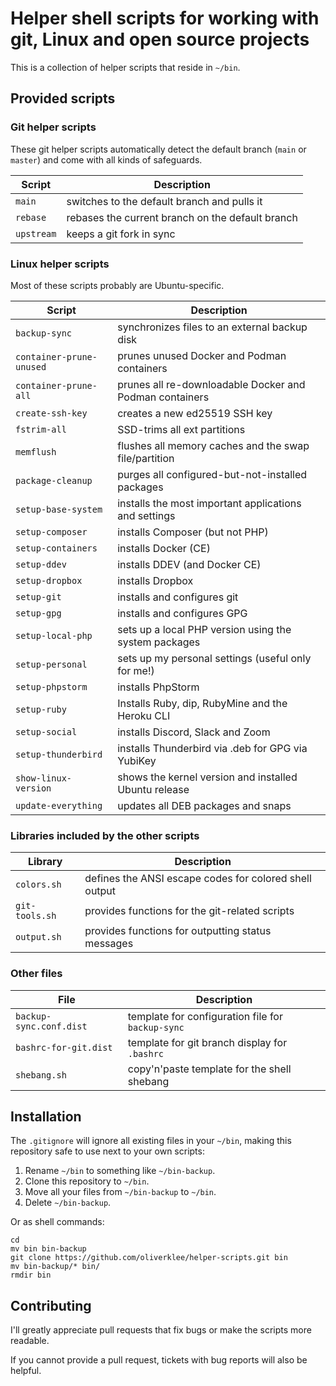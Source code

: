 # Helper shell scripts for working with git, Linux and open source projects

This is a collection of helper scripts that reside in `~/bin`.

## Provided scripts

### Git helper scripts

These git helper scripts automatically detect the default branch (`main` or `master`)
and come with all kinds of safeguards.

| Script            | Description                                        |
|-------------------|----------------------------------------------------|
| `main`            | switches to the default branch and pulls it        |
| `rebase`          | rebases the current branch on the default branch   |
| `upstream`        | keeps a git fork in sync                           |

### Linux helper scripts

Most of these scripts probably are Ubuntu-specific.

| Script                   | Description                                             |
|--------------------------|---------------------------------------------------------|
| `backup-sync`            | synchronizes files to an external backup disk           |
| `container-prune-unused` | prunes unused Docker and Podman containers              |
| `container-prune-all`    | prunes all re-downloadable Docker and Podman containers |
| `create-ssh-key`         | creates a new ed25519 SSH key                           |
| `fstrim-all`             | SSD-trims all ext partitions                            |
| `memflush`               | flushes all memory caches and the swap file/partition   |
| `package-cleanup`        | purges all configured-but-not-installed packages        |
| `setup-base-system`      | installs the most important applications and settings   |
| `setup-composer`         | installs Composer (but not PHP)                         |
| `setup-containers`       | installs Docker (CE)                                    |
| `setup-ddev`             | installs DDEV (and Docker CE)                           |
| `setup-dropbox`          | installs Dropbox                                        |
| `setup-git`              | installs and configures git                             |
| `setup-gpg`              | installs and configures GPG                             |
| `setup-local-php`        | sets up a local PHP version using the system packages   |
| `setup-personal`         | sets up my personal settings (useful only for me!)      |
| `setup-phpstorm`         | installs PhpStorm                                       |
| `setup-ruby`             | Installs Ruby, dip, RubyMine and the Heroku CLI         |
| `setup-social`           | installs Discord, Slack and Zoom                        |
| `setup-thunderbird`      | installs Thunderbird via .deb for GPG via YubiKey       |
| `show-linux-version`     | shows the kernel version and installed Ubuntu release   |
| `update-everything`      | updates all DEB packages and snaps                      |

### Libraries included by the other scripts

| Library                   | Description                                            |
|---------------------------|--------------------------------------------------------|
| `colors.sh`               | defines the ANSI escape codes for colored shell output | 
| `git-tools.sh`            | provides functions for the git-related scripts         |
| `output.sh`               | provides functions for outputting status messages      |

### Other files

| File                    | Description                                       |
|-------------------------|---------------------------------------------------|
| `backup-sync.conf.dist` | template for configuration file for `backup-sync` |
| `bashrc-for-git.dist`   | template for git branch display for `.bashrc`     |
| `shebang.sh`            | copy'n'paste template for the shell shebang       |

## Installation

The `.gitignore` will ignore all existing files in your `~/bin`, making this
repository safe to use next to your own scripts:

1. Rename `~/bin` to something like `~/bin-backup`.
2. Clone this repository to `~/bin`.
3. Move all your files from `~/bin-backup` to `~/bin`.
4. Delete `~/bin-backup`.

Or as shell commands:

```shell
cd
mv bin bin-backup
git clone https://github.com/oliverklee/helper-scripts.git bin
mv bin-backup/* bin/
rmdir bin
```

## Contributing

I'll greatly appreciate pull requests that fix bugs or make the scripts more
readable.

If you cannot provide a pull request, tickets with bug reports will also be helpful.
